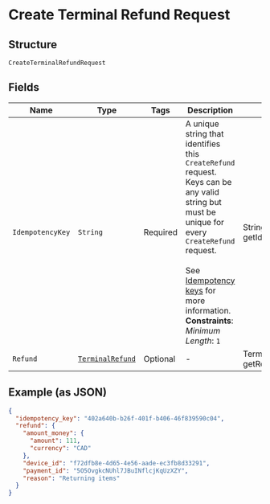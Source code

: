 
# Create Terminal Refund Request

## Structure

`CreateTerminalRefundRequest`

## Fields

| Name | Type | Tags | Description | Getter |
|  --- | --- | --- | --- | --- |
| `IdempotencyKey` | `String` | Required | A unique string that identifies this `CreateRefund` request. Keys can be any valid string but<br>must be unique for every `CreateRefund` request.<br><br>See [Idempotency keys](../../https://developer.squareup.com/docs/basics/api101/idempotency) for more information.<br>**Constraints**: *Minimum Length*: `1` | String getIdempotencyKey() |
| `Refund` | [`TerminalRefund`](../../doc/models/terminal-refund.md) | Optional | - | TerminalRefund getRefund() |

## Example (as JSON)

```json
{
  "idempotency_key": "402a640b-b26f-401f-b406-46f839590c04",
  "refund": {
    "amount_money": {
      "amount": 111,
      "currency": "CAD"
    },
    "device_id": "f72dfb8e-4d65-4e56-aade-ec3fb8d33291",
    "payment_id": "5O5OvgkcNUhl7JBuINflcjKqUzXZY",
    "reason": "Returning items"
  }
}
```


